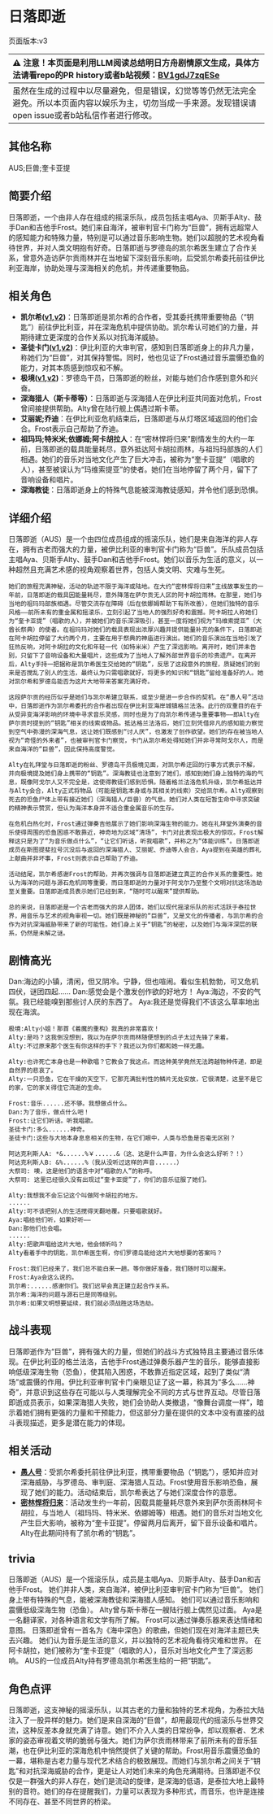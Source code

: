 # 日落即逝
页面版本:v3
 

| :warning: 注意！本页面是利用LLM阅读总结明日方舟剧情原文生成，具体方法请看repo的PR history或者b站视频：[BV1gdJ7zqESe](https://www.bilibili.com/video/BV1gdJ7zqESe/)         |
|:----------------------------|
| 虽然在生成的过程中以尽量避免，但是错误，幻觉等等仍然无法完全避免。所以本页面内容以娱乐为主，切勿当成一手来源。发现错误请open issue或者b站私信作者进行修改。|



## 其他名称
AUS;巨兽;奎卡亚提
## 简要介绍
日落即逝，一个由非人存在组成的摇滚乐队，成员包括主唱Aya、贝斯手Alty、鼓手Dan和吉他手Frost。她们来自海洋，被审判官卡门称为“巨兽”，拥有远超常人的感知能力和特殊力量，特别是可以通过音乐影响生物。她们以超脱的艺术视角看待世界，并对人类文明抱有好奇。日落即逝与罗德岛的凯尔希医生建立了合作关系，曾意外造访萨尔贡雨林并在当地留下深刻音乐影响，后受凯尔希委托前往伊比利亚海岸，协助处理与深海相关的危机，并传递重要物品。
## 相关角色
-   **凯尔希([v1](../chars/char_003_kalts.md),[v2](char_003_kalts.md))**：日落即逝是凯尔希的合作者，受其委托携带重要物品（“钥匙”）前往伊比利亚，并在深海危机中提供协助。凯尔希认可她们的力量，并期待建立更深度的合作关系以对抗海洋威胁。
-   **圣徒卡门([v1](../chars/extended_char_sheng_tu_ka_men.md),[v2](extended_char_sheng_tu_ka_men.md))**：伊比利亚的大审判官，感知到日落即逝身上的非凡力量，称她们为“巨兽”，对其保持警惕。同时，他也见证了Frost通过音乐震慑恐鱼的能力，对其本质感到惊叹和不解。
-   **极境([v1](../chars/char_401_elysm.md),[v2](char_401_elysm.md))**：罗德岛干员，日落即逝的粉丝，对能与她们合作感到意外和兴奋。
-   **深海猎人（斯卡蒂等）**：日落即逝与深海猎人在伊比利亚共同面对危机，Frost曾间接提供帮助。Alty曾在陆行舰上偶遇过斯卡蒂。
-   **艾丽妮;乔迪**：在伊比利亚危机结束后，日落即逝与从灯塔区域返回的他们会合。Frost表示自己帮助了乔迪。
-   **祖玛玛;特米米;依娜姆;阿卡胡拉人**：在“密林悍将归来”剧情发生的大约一年前，日落即逝的载具能量耗尽，意外抵达阿卡胡拉雨林，与祖玛玛部族的人们相遇。她们的音乐对当地文化产生了巨大冲击，被称为“奎卡亚提”（唱歌的人），甚至被误认为“玛维索提亚”的使者。她们在当地停留了两个月，留下了音响设备和唱片。
-   **深海教徒**：日落即逝身上的特殊气息能被深海教徒感知，并令他们感到恐惧。
## 详细介绍
日落即逝（AUS）是一个由四位成员组成的摇滚乐队，她们是来自海洋的非人存在，拥有古老而强大的力量，被伊比利亚的审判官卡门称为“巨兽”。乐队成员包括主唱Aya、贝斯手Alty、鼓手Dan和吉他手Frost。她们以音乐为生活的意义，以一种超然且充满艺术感的视角观察着世界，包括人类文明、灾难与生死。

    她们的旅程充满神秘，活动的轨迹不限于海洋或陆地。在大约“密林悍将归来”主线故事发生的一年前，日落即逝的载具因能量耗尽，意外降落在萨尔贡无人区的阿卡胡拉雨林。在那里，她们与当地的祖玛玛部族相遇。尽管交流存在障碍（后在依娜姆帮助下有所改善），但她们独特的音乐风格——前所未有的重金属和摇滚乐，立刻引起了当地人的强烈好奇和震撼。阿卡胡拉人称她们为“奎卡亚提”（唱歌的人），并被她们的音乐深深吸引，甚至一度将她们视为“玛维索提亚”（大酋长祭典）的使者。在祖玛玛对她们的载具表现出浓厚兴趣并提供能量补充的条件下，日落即逝在阿卡胡拉停留了大约两个月，主要在用于祭典的神庙进行演出。她们的音乐演出在当地引发了狂热反响，对阿卡胡拉的文化和年轻一代（如特米米）产生了深远影响。离开时，她们并未告别，只留下了音响设备和大量唱片，这些成为了当地人了解外部世界音乐的珍贵遗产。在离开后，Alty手持一把据称是凯尔希医生交给她的“钥匙”，反思了这段意外的旅程，质疑她们的到来是否搅乱了别人的生活，最终认为只需唱歌就好，将更多的知识和“钥匙”留给准备好的人。她对凯尔希和罗德岛能否为这片大地带来答案充满好奇。

    这段萨尔贡的经历似乎是她们与凯尔希建立联系，或至少是进一步合作的契机。在“愚人号”活动中，日落即逝作为凯尔希委托的合作者出现在伊比利亚海岸城镇格兰法洛。此行的双重目的在于从受异变海洋影响的环境中寻求音乐灵感，同时也是为了向凯尔希传递与重要事物——即Alty在萨尔贡时提到的“钥匙”相关的线索或物品。抵达格兰法洛后，她们立刻凭借非凡的感知能力察觉到空气中弥漫的深海气息，这让她们既感到“讨人厌”，也激发了创作欲望。她们的存在被当地人视为“奇怪的外来者”，也被审判官卡门察觉，卡门从凯尔希处得知她们并非寻常阿戈尔人，而是来自海洋的“巨兽”，因此保持高度警觉。

    Alty在礼拜堂与日落即逝的粉丝、罗德岛干员极境见面，对凯尔希迂回的行事方式表示不解，并向极境提及她们身上携带的“钥匙”。深海教徒也注意到了她们，感知到她们身上独特的海的气息，既像阿戈尔人又不完全是，这使得教徒们感到恐惧。随着格兰法洛危机升级，凯尔希抵达并与Alty会合，Alty正式将物品（可能是钥匙本身或与其相关的线索）交给凯尔希。Alty观察到死去的恐鱼尸体上带有接近她们（深海猎人/巨兽）的气息。她们对人类在短暂生命中寻求突破的精神表示赞赏，但认为海洋本身并不适合重金属音乐的生存。

    在危机白热化时，Frost通过弹奏吉他展示了她们影响深海生物的能力。她在礼拜堂外演奏的音乐使得周围的恐鱼困惑不敢靠近，神奇地为区域“清场”，卡门对此表现出极大的惊叹。Frost解释这只是为了“为音乐做点什么”，“让它们听话，听我唱歌”，并称之为“体能训练”。日落即逝成员在斯图提斐拉号沉没后与返回的深海猎人、艾丽妮、乔迪等人会合，Aya提到在英雄的葬礼上献曲并非坏事，Frost则表示自己帮助了乔迪。

    活动结尾，凯尔希感谢Frost的帮助，并再次强调与日落即逝建立真正的合作关系的重要性。她认为海洋的问题与源石危机同等重要，而日落即逝的力量对于阿戈尔乃至整个文明对抗这场浩劫至关重要。日落即逝成员表示她们已经到来，“随时可以醒来”提供帮助。

    总的来说，日落即逝是一个古老而强大的非人团体，她们以现代摇滚乐队的形式活跃于泰拉世界，用音乐与艺术的视角审视一切。她们既是神秘的“巨兽”，又是文化的传播者，与凯尔希的合作为对抗深海威胁带来了新的可能性。她们身上关于“钥匙”的秘密，以及她们与海洋深层的联系，仍然是未解之谜。
## 剧情高光
Dan:海边的小镇，清闲，但又阴冷。宁静，但也喧闹。看似生机勃勃，可又危机四伏，谜团四起......
    Dan:感觉会是个激发创作欲的好地方！
    Aya:海边，不安的气氛。我已经能嗅到那些讨人厌的东西了。
    Aya:我还是觉得我们不该这么草率地出现在海滨。

    极境:Alty小姐！那首《着魔的重构》我真的非常喜欢！
    Alty:是吗？这我倒没想到，我以为在萨尔贡雨林随便想到的点子太过先锋了来着。
    Alty:不过原来那个医生有你这样的手下？我还以为你们都和她一样无趣。

    Alty:也许死亡本身也是一种歌唱？它教会了我这点。而这种美学竟然无法跨越物种传递，即是自然界的悲哀了。
    Alty:一只恐鱼，它在干燥的天空下，它那充满批判性的鳞片无处安放，它很清楚，这里不是它的家，它的家关得住它流逝的生命。

    Frost:音乐......还不够。我想做点什么。
    Dan:为了音乐，做点什么吧！
    Frost:让它们听话。听我唱歌。
    圣徒卡门:多么......神奇。
    圣徒卡门:这些与大地本身息息相关的生物，在它们眼中，人类与恐鱼是否毫无区别？

    阿达克利斯人A: *&......%￥......&（这、这是什么声音，为什么会这么好听？！）
    阿达克利斯人B: &%......%（我从没听过这样的声音......）
    大祭司: 噢，这是他们的语言中对“唱歌的人”的称呼。
    大祭司: 这里已经很久没有出现过“奎卡亚提”了，你们的音乐征服了她们。

    Alty:我想我不会忘记这个叫做阿卡胡拉的地方。
    ......
    Alty:可不该把别人的生活搅得天翻地覆。只要唱歌就好。
    Aya:唱给他们听，如果好听——
    Dan:那他们也会唱。
    ......
    Alty:把歌声唱给这片大地，他会倾听吗？
    Alty看着手中的钥匙，凯尔希医生啊，你们罗德岛能给这片大地想要的答案吗？

    Frost:我们已经来了，我们总不能白来一趟。等你做好准备，我们随时可以醒来。
    Frost:Aya会这么说的。
    凯尔希:......感谢你们。我们迟早会真正建立起合作关系。
    凯尔希:海洋的问题与源石已是同等级别。
    凯尔希:如果文明想要延续，我们就必须战胜这场浩劫。
## 战斗表现
日落即逝作为“巨兽”，拥有强大的力量，但她们的战斗方式独特且主要通过音乐体现。在伊比利亚的格兰法洛，吉他手Frost通过弹奏乐器产生的音乐，能够直接影响低级深海生物（恐鱼），使其陷入困惑，不敢靠近指定区域，起到了类似“清场”或震慑的作用。伊比利亚审判官卡门亲眼见证了这一幕，称其为“多么......神奇”，并意识到这些存在可能以与人类理解完全不同的方式与世界互动。尽管日落即逝成员表示，如果深海猎人失败，她们会协助人类撤退，“像舞台调度一样”，暗示着她们拥有更强的力量和干预能力，但这部分力量在提供的文本中没有直接的战斗表现描述，更多是潜在能力的体现。
## 相关活动
-   **[愚人号](../stories/act17side.md)**：受凯尔希委托前往伊比利亚，携带重要物品（“钥匙”），感知并应对深海威胁，与罗德岛、审判庭、深海猎人互动。Frost使用音乐影响恐鱼，展现了她们的能力。活动结束后，凯尔希表达了与她们深度合作的意愿。
-   **[密林悍将归来](../stories/act12d0.md)**：活动发生约一年前，因载具能量耗尽意外来到萨尔贡雨林阿卡胡拉，与当地人（祖玛玛、特米米、依娜姆等）相遇。她们的音乐对当地文化产生巨大影响，被称为“奎卡亚提”。停留两月后离开，留下音乐设备和唱片。Alty在此期间持有了凯尔希的“钥匙”。
## trivia
日落即逝（AUS）是一个摇滚乐队，成员是主唱Aya、贝斯手Alty、鼓手Dan和吉他手Frost。
    她们并非人类，来自海洋，被伊比利亚审判官卡门称为“巨兽”。
    她们身上带有特殊的气息，能被深海教徒和深海猎人感知。
    她们可以通过音乐影响和震慑低级深海生物（恐鱼）。
    Alty曾与斯卡蒂在一艘陆行舰上偶然见过面。
    Aya是一名翻译家，对各种语言和文学有所了解。
    Frost可以通过弹奏乐器来表达情绪和意图。
    日落即逝曾有一首名为《海中深色》的歌曲，但她们现在对海洋主题已失去兴趣。
    她们认为音乐是生活的意义，并以独特的艺术视角看待灾难和世界。
    在阿卡胡拉，她们被称为“奎卡亚提”（唱歌的人），音乐对当地文化产生了深远影响。
    AUS的一位成员Alty持有罗德岛凯尔希医生给的一把“钥匙”。
## 角色点评
日落即逝，这支神秘的摇滚乐队，以其古老的力量和独特的艺术视角，为泰拉大陆注入了一股异样的魅力。她们是来自深海的“巨兽”，却用最现代的摇滚乐与世界交流，这种反差本身就充满了诗意。她们不介入人类的日常纷争，却以观察者、艺术家的姿态审视着文明的脆弱与强大。她们为萨尔贡雨林带来了前所未有的音乐狂潮，也在伊比利亚的深海危机中悄然提供了关键的帮助。Frost用音乐震慑恐鱼的一幕，堪称是古老力量与现代艺术结合的极致展现。而她们与凯尔希之间关于“钥匙”和对抗深海威胁的合作，更是让人对她们未来的角色充满期待。日落即逝不仅仅是一群强大的非人存在，她们是流动的旋律，是深海的低语，是泰拉大地上最特别的音符。她们的存在提醒我们，力量可以表现为多种形式，而音乐，也许是连接不同存在、甚至不同世界的桥梁。